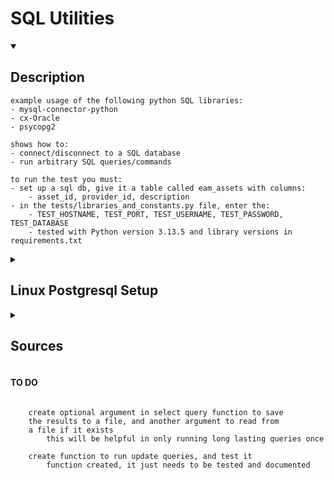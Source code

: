 # SQL Utilities


<details open>
<summary><h2>Description</h2></summary>

    example usage of the following python SQL libraries:
    - mysql-connector-python
    - cx-Oracle
    - psycopg2

    shows how to:
    - connect/disconnect to a SQL database
    - run arbitrary SQL queries/commands

    to run the test you must:
    - set up a sql db, give it a table called eam_assets with columns:
        - asset_id, provider_id, description
    - in the tests/libraries_and_constants.py file, enter the:
        - TEST_HOSTNAME, TEST_PORT, TEST_USERNAME, TEST_PASSWORD, TEST_DATABASE
        - tested with Python version 3.13.5 and library versions in requirements.txt

</details>

<details>
<summary><h2>Linux Postgresql Setup</h2></summary>
    
    sudo pacman -S postgresql # install postgresql
    sudo systemctl start postgresql
    sudo systemctl status postgresql

    # create example 'admin' superuser w/ password 'password'
    sudo -u postgres psql
        CREATE ROLE admin WITH LOGIN PASSWORD 'password';
        ALTER ROLE admin CREATEDB;
        ALTER ROLE admin WITH SUPERUSER;

    # update config file to require password from databases at localhost
    # by changing "trust" to "md5" in METHOD column
    sudo nano /var/lib/postgresql/17/main/pg_hba.conf

</details>

<details>
<summary><h2>Sources</h2></summary>

MySQL Connector/Python Docs
https://github.com/mysql/mysql-connector-python

Oracle Database Connection in Python
 - cx_Oracle lib requires Oracle Client libraries
    - download the Basic one
       - https://www.oracle.com/database/technologies/instant-client.html
 - and add it to your path:
    - C:\oracle\instantclient_19_10
 - https://cx-oracle.readthedocs.io/en/latest/user_guide/installation.html
https://www.geeksforgeeks.org/oracle-database-connection-in-python/

PostgreSQL Connector
https://pypi.org/project/psycopg2/

</details>

#### TO DO
```
	
	create optional argument in select query function to save
	the results to a file, and another argument to read from
	a file if it exists
		this will be helpful in only running long lasting queries once

	create function to run update queries, and test it
		function created, it just needs to be tested and documented

```
